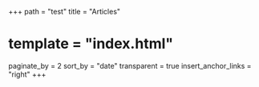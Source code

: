 +++
path = "test"
title = "Articles"
# template = "index.html"
paginate_by = 2
sort_by = "date"
transparent = true
insert_anchor_links = "right"
+++
